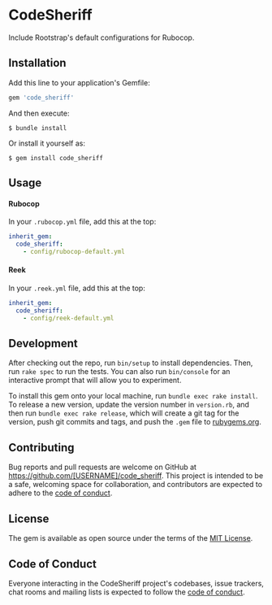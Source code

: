# CodeSheriff

Include Rootstrap's default configurations for Rubocop.

## Installation

Add this line to your application's Gemfile:

```ruby
gem 'code_sheriff'
```

And then execute:

    $ bundle install

Or install it yourself as:

    $ gem install code_sheriff

## Usage

#### Rubocop
In your `.rubocop.yml` file, add this at the top:

```yaml
inherit_gem:
  code_sheriff:
    - config/rubocop-default.yml
```

#### Reek
In your `.reek.yml` file, add this at the top:

```yaml
inherit_gem:
  code_sheriff:
    - config/reek-default.yml
```

## Development

After checking out the repo, run `bin/setup` to install dependencies. Then, run `rake spec` to run the tests. You can also run `bin/console` for an interactive prompt that will allow you to experiment.

To install this gem onto your local machine, run `bundle exec rake install`. To release a new version, update the version number in `version.rb`, and then run `bundle exec rake release`, which will create a git tag for the version, push git commits and tags, and push the `.gem` file to [rubygems.org](https://rubygems.org).

## Contributing

Bug reports and pull requests are welcome on GitHub at https://github.com/[USERNAME]/code_sheriff. This project is intended to be a safe, welcoming space for collaboration, and contributors are expected to adhere to the [code of conduct](https://github.com/rootstrap/code_sheriff/blob/master/CODE_OF_CONDUCT.md).

## License

The gem is available as open source under the terms of the [MIT License](https://opensource.org/licenses/MIT).

## Code of Conduct

Everyone interacting in the CodeSheriff project's codebases, issue trackers, chat rooms and mailing lists is expected to follow the [code of conduct](https://github.com/rootstrap/code_sheriff/blob/master/CODE_OF_CONDUCT.md).
